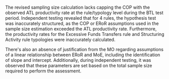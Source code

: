 The revised sampling size calculation lacks capping the COP with the observed ATL productivity rate at the rule/typology level during the BTL test period. Independent testing revealed that for 4 rules, the hypothesis test was inaccurately structured, as the COP or ERoR assumptions used in the sample size estimation exceeded the ATL productivity rate. Furthermore, the productivity rates for the Excessive Funds Transfers rule and Structuring Activity rule typologies were inaccurately calculated.

There's also an absence of justification from the MO regarding assumptions of a linear relationship between ERoR and MoE, including the identification of slope and intercept. Additionally, during independent testing, it was observed that these parameters are set based on the total sample size required to perform the assessment.
